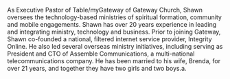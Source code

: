 ﻿---
name: Shawn Ring
description: Executive Pastor of Table/myGateway, Gateway Church
picture: shawn_ring.png
twitter: handle
---

As Executive Pastor of Table/myGateway of Gateway Church, Shawn oversees the technology-based ministries of spiritual formation, community and mobile engagements. Shawn has over 20 years experience in leading and integrating ministry, technology and business. Prior to joining Gateway, Shawn co-founded a national, filtered internet service provider, Integrity Online. He also led several overseas ministry initiatives, including serving as President and CTO of Assemble Communications, a multi-national telecommunications company. He has been married to his wife, Brenda, for over 21 years, and together they have two girls and two boys.a.
